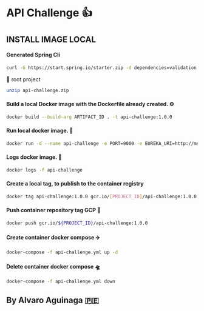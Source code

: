 # API Challenge :+1:

## INSTALL IMAGE LOCAL

#### Generated Spring Cli

```bash
curl -G https://start.spring.io/starter.zip -d dependencies=validation,devtools,lombok,actuator,prometheus,webflux -d version=1.0.0 -d bootVersion=2.7.5.RELEASE -d javaVersion=17 -d language=java -d packaging=jar -d type=gradle-project -d groupId=com.pe.walavo -d packageName=com.pe.walavo -d artifactId=api-challenge -d name=api-challenge -d applicationName=API-CHALLENGE -o api-challenge.zip
```
:file_folder: root project

```bash
unzip api-challenge.zip
```

#### Build a local Docker image with the Dockerfile already created. :gear:

```bash
docker build --build-arg ARTIFACT_ID . -t api-challenge:1.0.0
```

#### Run local docker image. :vertical_traffic_light:

```bash
docker run -d --name api-challenge -e PORT=9000 -e EUREKA_URI=http://ms-registry:8761 -e MS_CONFIG_SERVER=http://ms-config-properties:8088 -p 9000:9000 --network=microservice api-challenge:1.0.0
```

#### Logs docker image. :page_with_curl:

```bash
docker logs -f api-challenge
```

#### Create a local tag, to publish to the container registry

```bash
docker tag api-challenge:1.0.0 gcr.io/[PROJECT_ID]/api-challenge:1.0.0
```

#### Push container repository tag GCP :rocket:

```bash
docker push gcr.io/${PROJECT_ID}/api-challenge:1.0.0
```

#### Create container docker compose :airplane:

```bash
docker-compose -f api-challenge.yml up -d
```

#### Delete container docker compose :flying_saucer:

```bash
docker-compose -f api-challenge.yml down
```


## By Alvaro Aguinaga :peru: